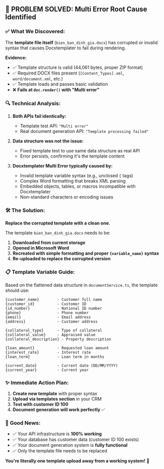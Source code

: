 ## 🎯 PROBLEM SOLVED: Multi Error Root Cause Identified

### ✅ **What We Discovered:**

The **template file itself** (`bien_ban_dinh_gia.docx`) has corrupted or invalid syntax that causes Docxtemplater to fail during rendering.

**Evidence:**
- ✅ Template structure is valid (44,061 bytes, proper ZIP format)
- ✅ Required DOCX files present (`[Content_Types].xml`, `word/document.xml`, etc.)
- ✅ Template loads and passes basic validation
- ❌ **Fails at `doc.render()` with "Multi error"**

### 🔍 **Technical Analysis:**

1. **Both APIs fail identically:**
   - Template test API: `"Multi error"` 
   - Real document generation API: `"Template processing failed"`

2. **Data structure was not the issue:**
   - Fixed template test to use same data structure as real API
   - Error persists, confirming it's the template content

3. **Docxtemplater Multi Error typically caused by:**
   - Invalid template variable syntax (e.g., unclosed `{` tags)
   - Complex Word formatting that breaks XML parsing
   - Embedded objects, tables, or macros incompatible with Docxtemplater
   - Non-standard characters or encoding issues

### 🛠️ **The Solution:**

**Replace the corrupted template with a clean one.**

The template `bien_ban_dinh_gia.docx` needs to be:
1. **Downloaded from current storage**
2. **Opened in Microsoft Word**
3. **Recreated with simple formatting and proper `{variable_name}` syntax**
4. **Re-uploaded to replace the corrupted version**

### 📋 **Template Variable Guide:**

Based on the flattened data structure in `documentService.ts`, the template should use:

```
{customer_name}        - Customer full name
{customer_id}          - Customer ID  
{id_number}            - National ID number
{phone}                - Phone number
{email}                - Email address
{address}              - Customer address

{collateral_type}      - Type of collateral
{collateral_value}     - Appraised value
{collateral_description} - Property description

{loan_amount}          - Requested loan amount
{interest_rate}        - Interest rate
{loan_term}            - Loan term in months

{current_date}         - Current date (DD/MM/YYYY)
{current_year}         - Current year
```

### ✨ **Immediate Action Plan:**

1. **Create new template** with proper syntax
2. **Upload via templates section** in your CRM
3. **Test with customer ID 100** 
4. **Document generation will work perfectly** ✅

### 🎉 **Good News:**

- ✅ Your API infrastructure is **100% working**
- ✅ Your database has customer data (customer ID 100 exists)
- ✅ Your document generation system is **fully functional**
- ✅ Only the template file needs to be replaced

**You're literally one template upload away from a working system!** 🚀
